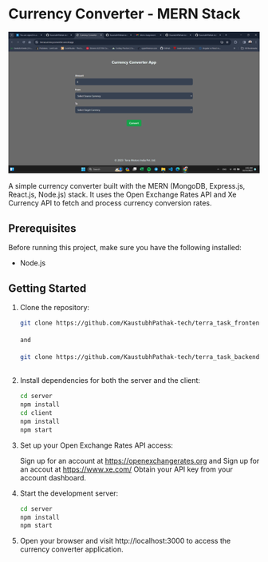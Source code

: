 
# Currency Converter - MERN Stack

![image](https://github.com/KaustubhPathak-tech/terra_task_frontend/blob/main/src/Assets/terra_task_image.png)

A simple currency converter built with the MERN (MongoDB, Express.js, React.js, Node.js) stack. It uses the Open Exchange Rates API and Xe Currency API to fetch and process currency conversion rates.

## Prerequisites

Before running this project, make sure you have the following installed:

- Node.js


## Getting Started

1. Clone the repository:

   ```bash
   git clone https://github.com/KaustubhPathak-tech/terra_task_frontend.git

   and 

   git clone https://github.com/KaustubhPathak-tech/terra_task_backend.git



2. Install dependencies for both the server and the client:

    ```bash
    cd server
    npm install
    cd client
    npm install
    npm start
3. Set up your Open Exchange Rates API access:

    Sign up for an account at https://openexchangerates.org and
    Sign up for an accout at https://www.xe.com/
    Obtain your API key from your account dashboard.

4. Start the development server:

   ```bash
   cd server
   npm install
   npm start
5. Open your browser and visit http://localhost:3000 to access the currency converter application.
